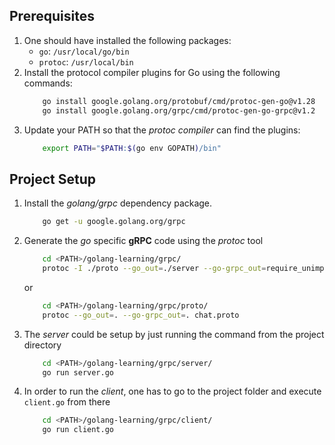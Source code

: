 ## Prerequisites
1.  One should have installed the following packages:
    -   `go`: `/usr/local/go/bin`
    -   `protoc`: `/usr/local/bin`
2.  Install the protocol compiler plugins for Go using the following commands:
    ```bash
        go install google.golang.org/protobuf/cmd/protoc-gen-go@v1.28
        go install google.golang.org/grpc/cmd/protoc-gen-go-grpc@v1.2
    ```
3.  Update your PATH so that the _protoc compiler_ can find the plugins:
    ```bash
        export PATH="$PATH:$(go env GOPATH)/bin"
    ```

## Project Setup
1.  Install the _golang/grpc_ dependency package.
    ```bash
        go get -u google.golang.org/grpc
    ```
2.  Generate the _go_ specific **gRPC** code using the _protoc_ tool
    ```bash
        cd <PATH>/golang-learning/grpc/
        protoc -I ./proto --go_out=./server --go-grpc_out=require_unimplemented_servers=false:./server --go_out=./client --go-grpc_out=require_unimplemented_servers=false:./client proto/chat.proto
    ```
    or
    ```bash
        cd <PATH>/golang-learning/grpc/proto/
        protoc --go_out=. --go-grpc_out=. chat.proto
    ```
3.  The _server_ could be setup by just running the command from the project directory
    ```bash
        cd <PATH>/golang-learning/grpc/server/
        go run server.go
    ```
4.  In order to run the _client_, one has to go to the project folder and execute `client.go` from there
    ```bash
        cd <PATH>/golang-learning/grpc/client/
        go run client.go
    ```

